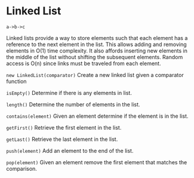 # Linked List
```
a->b->c
```

Linked lists provide a way to store elements such that each element has a reference to the next element in the list. This allows adding and removing elements in O(1) time complexity. It also affords inserting new elements in the middle of the list without shifting the subsequent elements. Random access is O(n) since links must be traveled from each element.


`new LinkedList(comparator)` Create a new linked list given a comparator function

`isEmpty()` 
Determine if there is any elements in list.

`length()`
Determine the number of elements in the list.

`contains(element)`
Given an element determine if the element is in the list.

`getFirst()`
Retrieve the first element in the list.

`getLast()`
Retrieve the last element in the list.

`push(element)`
Add an element to the end of the list.

`pop(element)`
Given an element remove the first element that matches the comparison.
